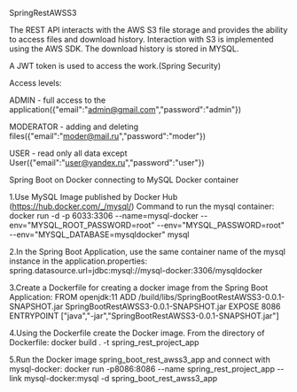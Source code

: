  SpringRestAWSS3
 
 The REST API interacts with the AWS S3 file storage and provides the ability to access files and download history.
 Interaction with S3 is implemented using the AWS SDK.
 The download history is stored in MYSQL.
 
 A JWT token is used to access the work.(Spring Security)
 
 Access levels:

ADMIN - full access to the application({"email":"admin@gmail.com","password":"admin"})

MODERATOR - adding and deleting files({"email":"moder@mail.ru","password":"moder"})

USER - read only all data except User({"email":"user@yandex.ru","password":"user"})

 Spring Boot on Docker connecting to MySQL Docker container

1.Use MySQL Image published by Docker Hub (https://hub.docker.com/_/mysql/) Command to run the mysql container: docker run -d -p 6033:3306 --name=mysql-docker --env="MYSQL_ROOT_PASSWORD=root" --env="MYSQL_PASSWORD=root" --env="MYSQL_DATABASE=mysqldocker" mysql

2.In the Spring Boot Application, use the same container name of the mysql instance in the application.properties: spring.datasource.url=jdbc:mysql://mysql-docker:3306/mysqldocker

3.Create a Dockerfile for creating a docker image from the Spring Boot Application: FROM openjdk:11 ADD /build/libs/SpringBootRestAWSS3-0.0.1-SNAPSHOT.jar SpringBootRestAWSS3-0.0.1-SNAPSHOT.jar EXPOSE 8086 ENTRYPOINT ["java","-jar","SpringBootRestAWSS3-0.0.1-SNAPSHOT.jar"]

4.Using the Dockerfile create the Docker image. From the directory of Dockerfile: docker build . -t spring_rest_project_app

5.Run the Docker image  spring_boot_rest_awss3_app and connect with mysql-docker: docker run -p8086:8086 --name spring_rest_project_app --link mysql-docker:mysql -d  spring_boot_rest_awss3_app

